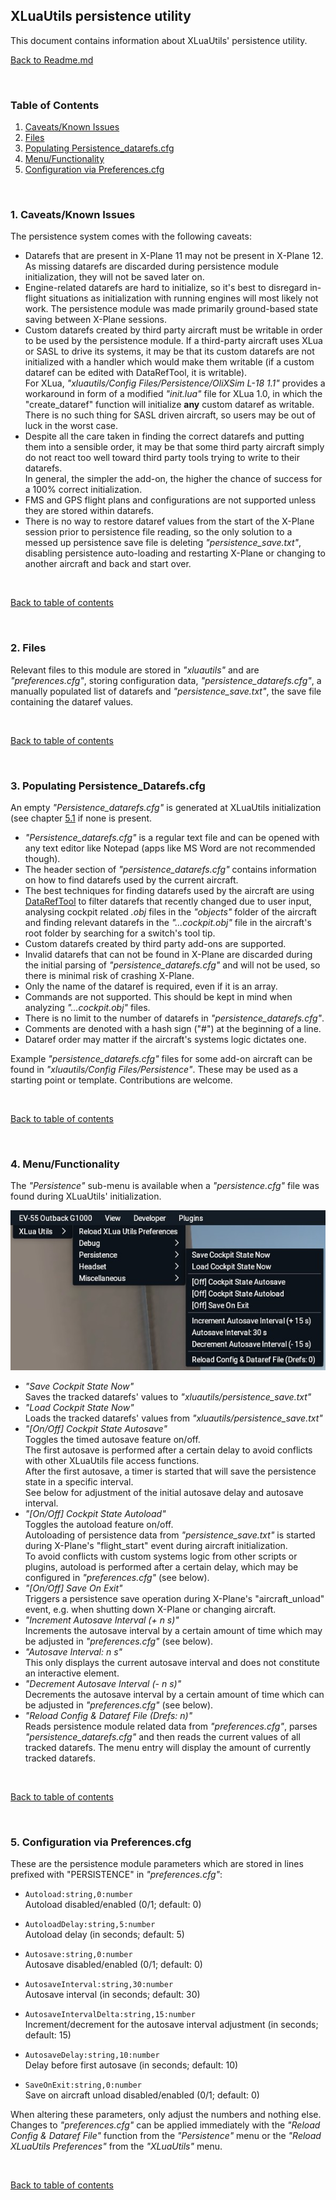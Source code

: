 ## XLuaUtils persistence utility

This document contains information about XLuaUtils' persistence utility.

[Back to Readme.md](../README.md) 

&nbsp;

<a name="toc"></a>
### Table of Contents
1. [Caveats/Known Issues](#1)   
2. [Files](#2)   
3. [Populating Persistence_datarefs.cfg](#3)  
4. [Menu/Functionality](#4)   
5. [Configuration via Preferences.cfg](#5)   

&nbsp;

<a name="1"></a>
### 1. Caveats/Known Issues

The persistence system comes with the following caveats:

- Datarefs that are present in X-Plane 11 may not be present in X-Plane 12. As missing datarefs are discarded during persistence module initialization, they will not be saved later on.
- Engine-related datarefs are hard to initialize, so it's best to disregard in-flight situations as initialization with running engines will most likely not work. The persistence module was made primarily ground-based state saving between X-Plane sessions.
- Custom datarefs created by third party aircraft must be writable in order to be used by the persistence module. If a third-party aircraft uses XLua or SASL to drive its systems, it may be that its custom datarefs are not initialized with a handler which would make them writable (if a custom dataref can be edited with DataRefTool, it is writable).   
For XLua, _"xluautils/Config Files/Persistence/OliXSim L-18 1.1"_ provides a workaround in form of a modified _"init.lua"_ file for XLua 1.0, in which the "create_dataref" function will initialize **any** custom dataref as writable.   
There is no such thing for SASL driven aircraft, so users may be out of luck in the worst case.
- Despite all the care taken in finding the correct datarefs and putting them into a sensible order, it may be that some third party aircraft simply do not react too well toward third party tools trying to write to their datarefs.   
In general, the simpler the add-on, the higher the chance of success for a 100% correct initialization.
- FMS and GPS flight plans and configurations are not supported unless they are stored within datarefs.
- There is no way to restore dataref values from the start of the X-Plane session prior to persistence file reading, so the only solution to a messed up persistence save file is deleting *"persistence_save.txt"*, disabling persistence auto-loading and restarting X-Plane or changing to another aircraft and back and start over.

&nbsp;

[Back to table of contents](#toc) 

&nbsp;

<a name="2"></a>
### 2. Files 

Relevant files to this module are stored in _"xluautils"_ and are _"preferences.cfg"_, storing configuration data, _"persistence_datarefs.cfg"_, a manually populated list of datarefs and _"persistence_save.txt"_, the save file containing the dataref values.

&nbsp;

[Back to table of contents](#toc) 

&nbsp;

<a name="3"></a>
### 3. Populating Persistence_Datarefs.cfg

An empty _"Persistence_datarefs.cfg"_ is generated at XLuaUtils initialization (see chapter [5.1](#5.1) if none is present.   

- _"Persistence_datarefs.cfg"_ is a regular text file and can be opened with any text editor like Notepad (apps like MS Word are not recommended though).
- The header section of _"persistence_datarefs.cfg"_ contains information on how to find datarefs used by the current aircraft.
- The best techniques for finding datarefs used by the aircraft are using [DataRefTool](https://datareftool.com/) to filter datarefs that recently changed due to user input, analysing cockpit related _.obj_ files in the _"objects"_ folder of the aircraft and finding relevant datarefs in the _"...cockpit.obj"_ file in the aircraft's root folder by searching for a switch's tool tip.
- Custom datarefs created by third party add-ons are supported.
- Invalid datarefs that can not be found in X-Plane are discarded during the initial parsing of _"persistence_datarefs.cfg"_ and will not be used, so there is minimal risk of crashing X-Plane.
- Only the name of the dataref is required, even if it is an array.
- Commands are not supported. This should be kept in mind when analyzing _"...cockpit.obj"_ files.
- There is no limit to the number of datarefs in _"persistence_datarefs.cfg"_.
- Comments are denoted with a hash sign ("#") at the beginning of a line.
- Dataref order may matter if the aircraft's systems logic dictates one.

Example _"persistence_datarefs.cfg"_ files for some add-on aircraft can be found in _"xluautils/Config Files/Persistence"_. These may be used as a starting point or template. Contributions are welcome.

&nbsp;

[Back to table of contents](#toc) 

&nbsp;

<a name="4"></a>
### 4. Menu/Functionality

The _"Persistence"_ sub-menu is available when a _"persistence.cfg"_ file was found during XLuaUtils' initialization.

 ![XLuaUtils Persistence Menu](Images/XLuaUtils_Persistence.jpg  "XLuaUtils Persistence Menu")

- _"Save Cockpit State Now"_   
Saves the tracked datarefs' values to _"xluautils/persistence_save.txt"_
- _"Load Cockpit State Now"_   
Loads the tracked datarefs' values from _"xluautils/persistence_save.txt"_
- _"[On/Off] Cockpit State Autosave"_   
Toggles the timed autosave feature on/off.   
The first autosave is performed after a certain delay to avoid conflicts with other XLuaUtils file access functions.   
After the first autosave, a timer is started that will save the persistence state in a specific interval.   
See below for adjustment of the initial autosave delay and autosave interval.
- _"[On/Off] Cockpit State Autoload"_   
Toggles the autoload feature on/off.   
Autoloading of persistence data from *"persistence_save.txt"* is started during X-Plane's "flight_start" event during aircraft initialization.   
To avoid conflicts with custom systems logic from other scripts or plugins, autoload is performed after a certain delay, which may be configured in _"preferences.cfg"_ (see below).
- _"[On/Off] Save On Exit"_   
Triggers a persistence save operation during X-Plane's "aircraft_unload" event, e.g. when shutting down X-Plane or changing aircraft.
- _"Increment Autosave Interval (+ n s)"_   
Increments the autosave interval by a certain amount of time which may be adjusted in _"preferences.cfg"_ (see below).
- _"Autosave Interval: n s"_   
This only displays the current autosave interval and does not constitute an interactive element.
- _"Decrement Autosave Interval (- n s)"_   
Decrements the autosave interval by a certain amount of time which can be adjusted in _"preferences.cfg"_ (see below).
- _"Reload Config & Dataref File (Drefs: n)"_    
Reads persistence module related data from _"preferences.cfg"_, parses _"persistence_datarefs.cfg"_ and then reads the current values of all tracked datarefs. The menu entry will display the amount of currently tracked datarefs.

&nbsp;

[Back to table of contents](#toc) 

&nbsp;

<a name="5"></a>
### 5. Configuration via Preferences.cfg

These are the persistence module parameters which are stored in lines prefixed with "PERSISTENCE" in _"preferences.cfg"_:

- `Autoload:string,0:number`   
Autoload disabled/enabled (0/1; default: 0)

- `AutoloadDelay:string,5:number`   
Autoload delay (in seconds; default: 5)

- `Autosave:string,0:number`   
Autosave disabled/enabled (0/1; default: 0)

- `AutosaveInterval:string,30:number`   
Autosave interval (in seconds; default: 30)

- `AutosaveIntervalDelta:string,15:number`   
Increment/decrement for the autosave interval adjustment (in seconds; default: 15)

- `AutosaveDelay:string,10:number`   
Delay before first autosave (in seconds; default: 10)

- `SaveOnExit:string,0:number`   
Save on aircraft unload disabled/enabled (0/1; default: 0)

When altering these parameters, only adjust the numbers and nothing else.   
Changes to _"preferences.cfg"_ can be applied immediately with the _"Reload Config & Dataref File"_ function from the _"Persistence"_ menu or the _"Reload XLuaUtils Preferences"_ from the _"XLuaUtils"_ menu.

&nbsp;

[Back to table of contents](#toc) 

&nbsp;
